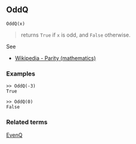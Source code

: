 ## OddQ

```
OddQ(x)
```

> returns `True` if `x` is odd, and `False` otherwise.

See
* [Wikipedia - Parity (mathematics)](https://en.wikipedia.org/wiki/Parity_(mathematics))

### Examples

```
>> OddQ(-3)
True

>> OddQ(0)
False
```

### Related terms 
[EvenQ](EvenQ.md)